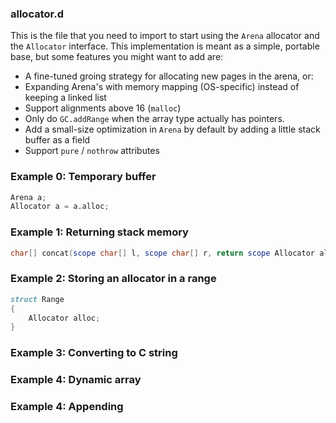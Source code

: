 ### allocator.d

This is the file that you need to import to start using the `Arena` allocator and the `Allocator` interface.
This implementation is meant as a simple, portable base, but some features you might want to add are:

- A fine-tuned groing strategy for allocating new pages in the arena, or:
- Expanding Arena's with memory mapping (OS-specific) instead of keeping a linked list
- Support alignments above 16 (`malloc`)
- Only do `GC.addRange` when the array type actually has pointers.
- Add a small-size optimization in `Arena` by default by adding a little stack buffer as a field
- Support `pure` / `nothrow` attributes

### Example 0: Temporary buffer

```D
Arena a;
Allocator a = a.alloc;
```

### Example 1: Returning stack memory

```D
char[] concat(scope char[] l, scope char[] r, return scope Allocator alloc = gc)
```

### Example 2: Storing an allocator in a range

```D
struct Range
{
    Allocator alloc;
}
```

### Example 3: Converting to C string


### Example 4: Dynamic array


### Example 4: Appending


